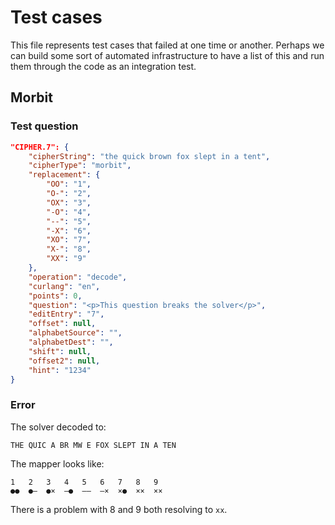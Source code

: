 # Test cases

This file represents test cases that failed at one time or another.  Perhaps we can build some sort of automated infrastructure to have a list of this and run them through the code as an integration test.

## Morbit

### Test question

```json
"CIPHER.7": {
    "cipherString": "the quick brown fox slept in a tent",
    "cipherType": "morbit",
    "replacement": {
        "OO": "1",
        "O-": "2",
        "OX": "3",
        "-O": "4",
        "--": "5",
        "-X": "6",
        "XO": "7",
        "X-": "8",
        "XX": "9"
    },
    "operation": "decode",
    "curlang": "en",
    "points": 0,
    "question": "<p>This question breaks the solver</p>",
    "editEntry": "7",
    "offset": null,
    "alphabetSource": "",
    "alphabetDest": "",
    "shift": null,
    "offset2": null,
    "hint": "1234"
}
```

### Error

The solver decoded to:

```text
THE QUIC A BR MW E FOX SLEPT IN A TEN
```

The mapper looks like:

```text
1   2   3   4   5   6   7   8   9
●●  ●–  ●×  –●  ––  –×  ×●  ××  ××
```

There is a problem with 8 and 9 both resolving to `xx`.
